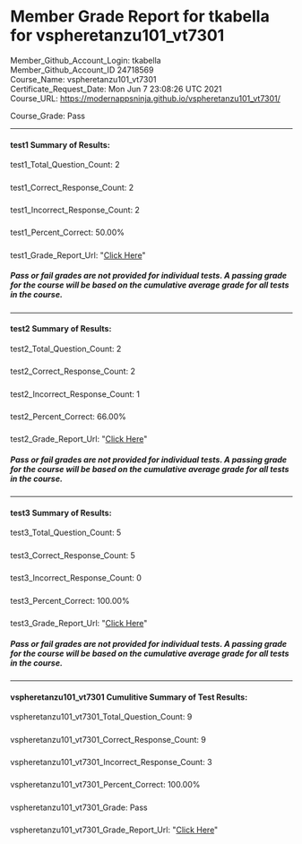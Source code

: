 # Member Grade Report for tkabella for vspheretanzu101_vt7301  
   
Member_Github_Account_Login: tkabella  
Member_Github_Account_ID 24718569  
Course_Name: vspheretanzu101_vt7301  
Certificate_Request_Date: Mon Jun  7 23:08:26 UTC 2021  
Course_URL: https://modernappsninja.github.io/vspheretanzu101_vt7301/  
   
Course_Grade: Pass
   
---  
#### test1 Summary of Results:  
test1_Total_Question_Count: 2
#####  
test1_Correct_Response_Count: 2
#####  
test1_Incorrect_Response_Count: 2
#####  
test1_Percent_Correct: 50.00%
#####  
test1_Grade_Report_Url: "[Click Here](https://github.com/modernappsninjas/tkabella/blob/main/static/userdata/courses/vspheretanzu101_vt7301/grade_report.pr790.test1.md)"
##### Pass or fail grades are not provided for individual tests. A passing grade for the course will be based on the cumulative average grade for all tests in the course.  
#####  
---  
#### test2 Summary of Results:  
test2_Total_Question_Count: 2
#####  
test2_Correct_Response_Count: 2
#####  
test2_Incorrect_Response_Count: 1
#####  
test2_Percent_Correct: 66.00%
#####  
test2_Grade_Report_Url: "[Click Here](https://github.com/modernappsninjas/tkabella/blob/main/static/userdata/courses/vspheretanzu101_vt7301/grade_report.pr815.test2.md)"
##### Pass or fail grades are not provided for individual tests. A passing grade for the course will be based on the cumulative average grade for all tests in the course.  
#####  
---  
#### test3 Summary of Results:  
test3_Total_Question_Count: 5
#####  
test3_Correct_Response_Count: 5
#####  
test3_Incorrect_Response_Count: 0
#####  
test3_Percent_Correct: 100.00%
#####  
test3_Grade_Report_Url: "[Click Here](https://github.com/modernappsninjas/tkabella/blob/main/static/userdata/courses/vspheretanzu101_vt7301/grade_report.pr839.test3.md)"
##### Pass or fail grades are not provided for individual tests. A passing grade for the course will be based on the cumulative average grade for all tests in the course.  
#####  
---  
#### vspheretanzu101_vt7301 Cumulitive Summary of Test Results:  
vspheretanzu101_vt7301_Total_Question_Count: 9  
#####  
vspheretanzu101_vt7301_Correct_Response_Count: 9  
#####  
vspheretanzu101_vt7301_Incorrect_Response_Count: 3 
#####  
vspheretanzu101_vt7301_Percent_Correct: 100.00%  
#####  
vspheretanzu101_vt7301_Grade: Pass  
#####  
vspheretanzu101_vt7301_Grade_Report_Url: "[Click Here](https://github.com/modernappsninjas/tkabella/blob/main/static/userdata/courses/vspheretanzu101_vt7301/grade_report.pr841.vspheretanzu101_vt7301.md)"
#####  
